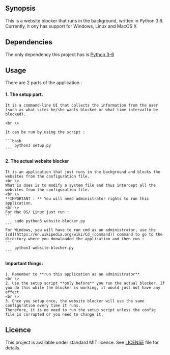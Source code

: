 ## Synopsis

This is a website blocker that runs in the background, written in Python 3.6. Currently, it ony has support for Windows, Linux and MacOS X

## Dependencies

The only dependency this project has is [Python 3-6](https://www.python.org/downloads/release/python-360/)

## Usage

There are 2 parts of the application : 

####  1. The setup part.

    It is a command-line UI that collects the information from the user (such as what sites he/she wants blocked or what time intervalto be blocked).

    <br \>

    It can be run by using the script : 

    ```bash
        python3 setup.py
    ```

####  2. The actual website blocker

    It is an application that just runs in the background and blocks the websites from the configuration file.
    <br \>
    What is does is to modify a system file and thus intercept all the websites from the configuration file. 
    <br \>
    **IMPORTANT : ** You will need administrator rights to run this application.
    <br \>
    For Mac OS/ Linux just run :
    ```
        sudo python3 website-blocker.py
    ```
    For Windows, you will have to run cmd as an administrator, use the [cd](https://en.wikipedia.org/wiki/Cd_(command)) command to go to the directory where you donwloaded the application and then run : 
    ```
        python3 website-blocker.py
    ```
#### Important things: 

    1. Remember to **run this application as an administrator**
    <br \>
    2. Use the setup script **only before** you run the actual blocker. If you do this while the blocker is working, it would just not have any effect. 
    <br \>
    3. Once you setup once, the website blocker will use the same configuration every time it runs. 
    Therefore, it is no need to run the setup script unless the config file is corrupted or you need to change it.

## Licence 

This project is available under standard MIT licence. See [LICENSE](https://github.com/a96tudor/SmallProjects/blob/master/LICENCE.md) file for details.
